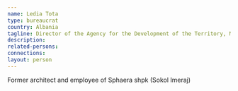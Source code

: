 ```yaml
---
name: Ledia Tota
type: bureaucrat
country: Albania
tagline: Director of the Agency for the Development of the Territory, Ministry of Urban Development
description:
related-persons:
connections:
layout: person
---
```

Former architect and employee of Sphaera shpk (Sokol Imeraj)
